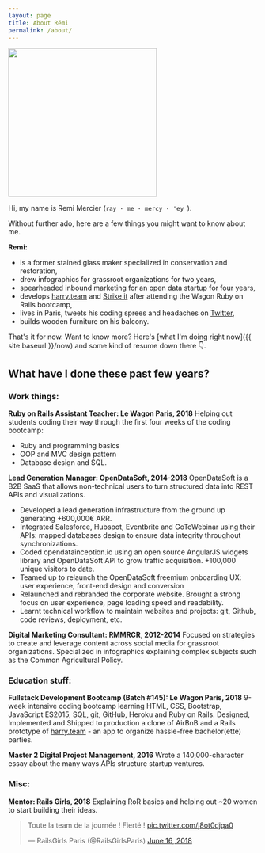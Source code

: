 ```yaml
---
layout: page
title: About Rémi
permalink: /about/
---
```


<img src="{{ site.baseurl }}/media/remi-mercier.jpeg" height="300" width="300" class="inlined" />

Hi, my name is Remi Mercier (`ray · me · mercy · 'ey `).

Without further ado, here are a few things you might want to know about me.

**Remi:**

- is a former stained glass maker specialized in conservation and restoration,
- drew infographics for grassroot organizations for two years,
- spearheaded inbound marketing for an open data startup for four years,
- develops [harry.team](http://harry.team) and [Strike it](https://strike-it.herokuapp.com/) after attending the Wagon Ruby on Rails bootcamp,
- lives in Paris, tweets his coding sprees and headaches on [Twitter](https://twitter.com/mercier_remi),
- builds wooden furniture on his balcony.

That's it for now. Want to know more? Here's [what I'm doing right now]({{ site.baseurl }}/now) and some kind of resume down there 👇.

## What have I done these past few years?

### Work things:

**Ruby on Rails Assistant Teacher: Le Wagon Paris, 2018**
Helping out students coding their way through the first four weeks of the coding bootcamp:

- Ruby and programming basics
- OOP and MVC design pattern
- Database design and SQL.

**Lead Generation Manager: OpenDataSoft, 2014-2018**
OpenDataSoft is a B2B SaaS that allows non-technical users to turn structured data into REST APIs and visualizations.

- Developed a lead generation infrastructure from the ground up generating +600,000€ ARR.
- Integrated Salesforce, Hubspot, Eventbrite and GoToWebinar using their APIs: mapped databases design to ensure data integrity throughout synchronizations.
- Coded opendatainception.io using an open source AngularJS widgets library and OpenDataSoft API to grow traffic acquisition. +100,000 unique visitors to date.
- Teamed up to relaunch the OpenDataSoft freemium onboarding UX: user experience, front-end design and conversion
- Relaunched and rebranded the corporate website. Brought a strong focus on user experience, page loading speed and readability.
- Learnt technical workflow to maintain websites and projects: git, Github, code reviews, deployment, etc.

**Digital Marketing Consultant: RMMRCR, 2012-2014**
Focused on strategies to create and leverage content across social media for grassroot organizations. Specialized in infographics explaining complex subjects such as the Common Agricultural Policy.

### Education stuff:

**Fullstack Development Bootcamp (Batch #145): Le Wagon Paris, 2018**
9-week intensive coding bootcamp learning HTML, CSS, Bootstrap, JavaScript ES2015, SQL, git, GitHub, Heroku and Ruby on Rails. Designed, Implemented and Shipped to production a clone of AirBnB and a Rails prototype of [harry.team](http://harry.team) - an app to organize hassle-free bachelor(ette) parties.

**Master 2 Digital Project Management, 2016**
Wrote a 140,000-character essay about the many ways APIs structure startup ventures.

### Misc:

**Mentor: Rails Girls, 2018**
Explaining RoR basics and helping out ~20 women to start building their ideas.

<blockquote class="twitter-tweet" data-lang="en"><p lang="fr" dir="ltr">Toute la team de la journée ! Fierté ! <a href="https://t.co/j8ot0djqa0">pic.twitter.com/j8ot0djqa0</a></p>&mdash; RailsGirls Paris (@RailsGirlsParis) <a href="https://twitter.com/RailsGirlsParis/status/1007980578279477249?ref_src=twsrc%5Etfw">June 16, 2018</a></blockquote>
<script async src="https://platform.twitter.com/widgets.js" charset="utf-8"></script>
